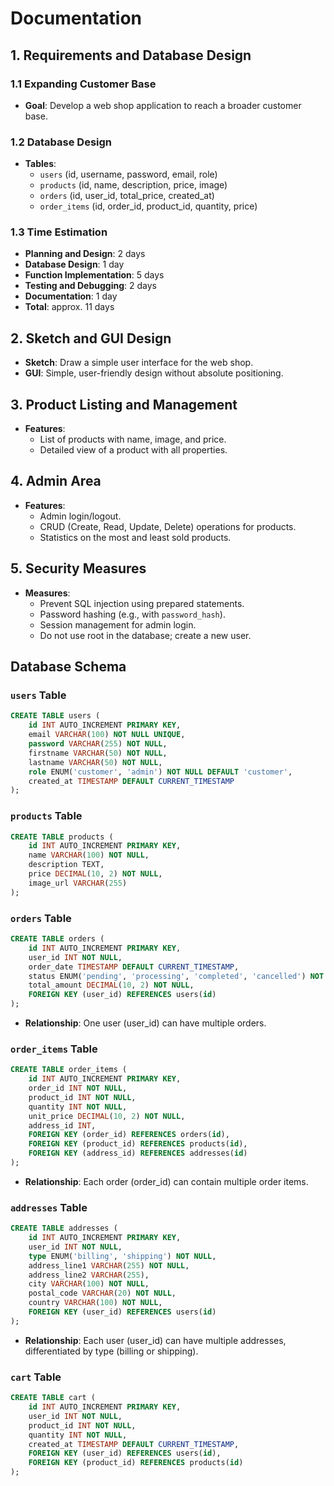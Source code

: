 # Documentation

## 1. Requirements and Database Design

### 1.1 Expanding Customer Base
- **Goal**: Develop a web shop application to reach a broader customer base.

### 1.2 Database Design
- **Tables**:
  - `users` (id, username, password, email, role)
  - `products` (id, name, description, price, image)
  - `orders` (id, user_id, total_price, created_at)
  - `order_items` (id, order_id, product_id, quantity, price)

### 1.3 Time Estimation
- **Planning and Design**: 2 days
- **Database Design**: 1 day
- **Function Implementation**: 5 days
- **Testing and Debugging**: 2 days
- **Documentation**: 1 day
- **Total**: approx. 11 days

## 2. Sketch and GUI Design
- **Sketch**: Draw a simple user interface for the web shop.
- **GUI**: Simple, user-friendly design without absolute positioning.

## 3. Product Listing and Management
- **Features**:
  - List of products with name, image, and price.
  - Detailed view of a product with all properties.

## 4. Admin Area
- **Features**:
  - Admin login/logout.
  - CRUD (Create, Read, Update, Delete) operations for products.
  - Statistics on the most and least sold products.

## 5. Security Measures
- **Measures**:
  - Prevent SQL injection using prepared statements.
  - Password hashing (e.g., with `password_hash`).
  - Session management for admin login.
  - Do not use root in the database; create a new user.

## Database Schema

### `users` Table
```sql
CREATE TABLE users (
    id INT AUTO_INCREMENT PRIMARY KEY,
    email VARCHAR(100) NOT NULL UNIQUE,
    password VARCHAR(255) NOT NULL,
    firstname VARCHAR(50) NOT NULL,
    lastname VARCHAR(50) NOT NULL,
    role ENUM('customer', 'admin') NOT NULL DEFAULT 'customer',
    created_at TIMESTAMP DEFAULT CURRENT_TIMESTAMP
);
```

### `products` Table
```sql
CREATE TABLE products (
    id INT AUTO_INCREMENT PRIMARY KEY,
    name VARCHAR(100) NOT NULL,
    description TEXT,
    price DECIMAL(10, 2) NOT NULL,
    image_url VARCHAR(255)
);
```

### `orders` Table
```sql
CREATE TABLE orders (
    id INT AUTO_INCREMENT PRIMARY KEY,
    user_id INT NOT NULL,
    order_date TIMESTAMP DEFAULT CURRENT_TIMESTAMP,
    status ENUM('pending', 'processing', 'completed', 'cancelled') NOT NULL DEFAULT 'pending',
    total_amount DECIMAL(10, 2) NOT NULL,
    FOREIGN KEY (user_id) REFERENCES users(id)
);
```
- **Relationship**: One user (user_id) can have multiple orders.

### `order_items` Table
```sql
CREATE TABLE order_items (
    id INT AUTO_INCREMENT PRIMARY KEY,
    order_id INT NOT NULL,
    product_id INT NOT NULL,
    quantity INT NOT NULL,
    unit_price DECIMAL(10, 2) NOT NULL,
    address_id INT,
    FOREIGN KEY (order_id) REFERENCES orders(id),
    FOREIGN KEY (product_id) REFERENCES products(id),
    FOREIGN KEY (address_id) REFERENCES addresses(id)
);
```
- **Relationship**: Each order (order_id) can contain multiple order items.

### `addresses` Table
```sql
CREATE TABLE addresses (
    id INT AUTO_INCREMENT PRIMARY KEY,
    user_id INT NOT NULL,
    type ENUM('billing', 'shipping') NOT NULL,
    address_line1 VARCHAR(255) NOT NULL,
    address_line2 VARCHAR(255),
    city VARCHAR(100) NOT NULL,
    postal_code VARCHAR(20) NOT NULL,
    country VARCHAR(100) NOT NULL,
    FOREIGN KEY (user_id) REFERENCES users(id)
);
```
- **Relationship**: Each user (user_id) can have multiple addresses, differentiated by type (billing or shipping).

### `cart` Table
```sql
CREATE TABLE cart (
    id INT AUTO_INCREMENT PRIMARY KEY,
    user_id INT NOT NULL,
    product_id INT NOT NULL,
    quantity INT NOT NULL,
    created_at TIMESTAMP DEFAULT CURRENT_TIMESTAMP,
    FOREIGN KEY (user_id) REFERENCES users(id),
    FOREIGN KEY (product_id) REFERENCES products(id)
);
```
